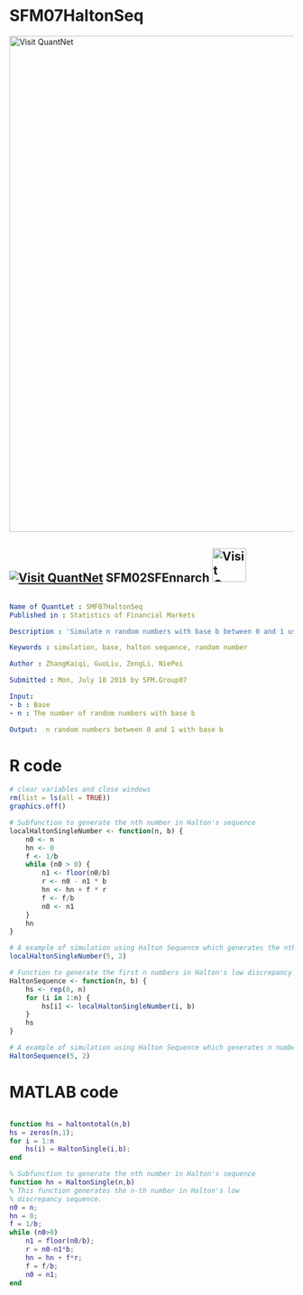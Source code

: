 # SFM07HaltonSeq
[<img src="https://github.com/QuantLet/Styleguide-and-FAQ/blob/master/pictures/banner.png" width="880" alt="Visit QuantNet">](http://quantlet.de/index.php?p=info)

## [<img src="https://github.com/QuantLet/Styleguide-and-Validation-procedure/blob/master/pictures/qloqo.png" alt="Visit QuantNet">](http://quantlet.de/) **SFM02SFEnnarch** [<img src="https://github.com/QuantLet/Styleguide-and-Validation-procedure/blob/master/pictures/QN2.png" width="60" alt="Visit QuantNet 2.0">](http://quantlet.de/d3/ia)

```yaml

Name of QuantLet : SMF07HaltonSeq
Published in : Statistics of Financial Markets 

Description : 'Simulate n random numbers with base b between 0 and 1 using Halton sequence.'

Keywords : simulation, base, halton sequence, random number

Author : ZhangKaiqi, GuoLiu, ZengLi, NiePei

Submitted : Mon, July 18 2016 by SFM.Group07

Input: 
- b : Base
- n : The number of random numbers with base b

Output:  n random numbers between 0 and 1 with base b

```
# R code
```r
# clear variables and close windows
rm(list = ls(all = TRUE))
graphics.off()

# Subfunction to generate the nth number in Halton's sequence
localHaltonSingleNumber <- function(n, b) {
    n0 <- n
    hn <- 0
    f <- 1/b
    while (n0 > 0) {
        n1 <- floor(n0/b)
        r <- n0 - n1 * b
        hn <- hn + f * r
        f <- f/b
        n0 <- n1
    }
    hn
}

# A example of simulation using Halton Sequence which generates the nth number with base b
localHaltonSingleNumber(5, 2)

# Function to generate the first n numbers in Halton's low discrepancy sequence with base b
HaltonSequence <- function(n, b) {
    hs <- rep(0, n)
    for (i in 1:n) {
        hs[i] <- localHaltonSingleNumber(i, b)
    }
    hs
}

# A example of simulation using Halton Sequence which generates n numbers with base b
HaltonSequence(5, 2)

```

# MATLAB code
```matlab

function hs = haltontotal(n,b)
hs = zeros(n,1);
for i = 1:n
    hs(i) = HaltonSingle(i,b);
end

% Subfunction to generate the nth number in Halton's sequence
function hn = HaltonSingle(n,b)
% This function generates the n-th number in Halton's low
% discrepancy sequence.
n0 = n;
hn = 0;
f = 1/b;
while (n0>0)
    n1 = floor(n0/b);
    r = n0-n1*b;
    hn = hn + f*r;
    f = f/b;
    n0 = n1;
end 
